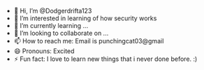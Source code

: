 - 👋 Hi, I’m @Dodgerdrifta123
- 👀 I’m interested in learning of how security works
- 🌱 I’m currently learning ...
- 💞️ I’m looking to collaborate on ...
- 📫 How to reach me: Email is punchingcat03@gmail
- 😄 Pronouns: Excited
- ⚡ Fun fact: I love to learn new things that i never done before. :)

<!---
Dodgerdrifta123/Dodgerdrifta123 is a ✨ special ✨ repository because its `README.md` (this file) appears on your GitHub profile.
You can click the Preview link to take a look at your changes.
--->
